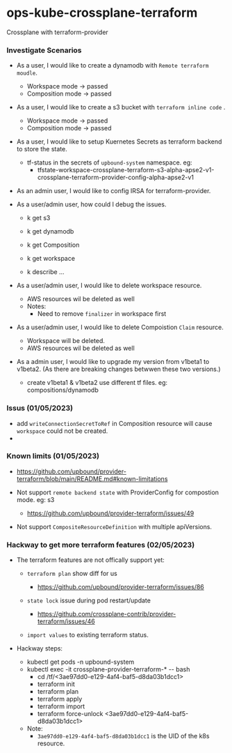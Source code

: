 # ops-kube-crossplane-terraform
Crossplane with terraform-provider

### Investigate Scenarios

- As a user, I would like to create a dynamodb with `Remote terraform moudle`.
  - Workspace mode -> passed
  - Composition mode -> passed

- As a user, I would like to create a s3 bucket with `terraform inline code` .
  - Workspace mode -> passed
  - Composition mode -> passed

- As a user, I would like to setup Kuernetes Secrets as terraform backend to store the state. 
  - tf-status in the secrets of `upbound-system` namespace. eg:
    - tfstate-workspace-crossplane-terraform-s3-alpha-apse2-v1-crossplane-terraform-provider-config-alpha-apse2-v1

- As an admin user, I would like to config IRSA for terraform-provider.

- As a user/admin user, how could I debug the issues.
  - k get s3
  - k get dynamodb
  - k get Composition

  - k get workspace
  - k describe ...

- As a user/admin user, I would like to delete workspace resource.
  - AWS resources wil be deleted as well
  - Notes: 
    - Need to remove `finalizer` in workspace first

- As a user/admin user, I would like to delete Compoistion `Claim` resource. 
  - Workspace will be deleted. 
  - AWS resources wil be deleted as well

- As a admin user, I would like to upgrade my version from v1beta1 to v1beta2. (As there are breaking changes betwwen these two versions.)
  - create v1beta1 & v1beta2 use different tf files. eg: compositions/dynamodb

### Issus (01/05/2023)
- add `writeConnectionSecretToRef` in Composition resource will cause `workspace` could not be created.
- 


### Known limits (01/05/2023)
- https://github.com/upbound/provider-terraform/blob/main/README.md#known-limitations

- Not support `remote backend state` with ProviderConfig for compostion mode. eg: s3
  - https://github.com/upbound/provider-terraform/issues/49

- Not support `CompositeResourceDefinition` with multiple apiVersions.

### Hackway to get more terraform features  (02/05/2023)
- The terraform features are not offically support yet:
  - `terraform plan` show diff for us
    - https://github.com/upbound/provider-terraform/issues/86

  - `state lock` issue during pod restart/update
    - https://github.com/crossplane-contrib/provider-terraform/issues/46

  - `import values` to existing terraform status.  

- Hackway steps:
  - kubectl get pods -n upbound-system 
  - kubectl exec -it crossplane-provider-terraform-* -- bash
    - cd /tf/<3ae97dd0-e129-4af4-baf5-d8da03b1dcc1>
    - terraform init
    - terraform plan
    - terraform apply
    - terraform import
    - terraform force-unlock <3ae97dd0-e129-4af4-baf5-d8da03b1dcc1>
  - Note:
    - `3ae97dd0-e129-4af4-baf5-d8da03b1dcc1` is the UID of the k8s resource.  

